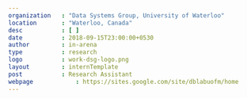 ```yaml
---
organization   : "Data Systems Group, University of Waterloo"
location       : "Waterloo, Canada"
desc           : [ ]
date           : 2018-09-15T23:00:00+0530
author         : in-arena
type           : research
logo           : work-dsg-logo.png
layout         : internTemplate
post		   : Research Assistant
webpage			   : https://sites.google.com/site/dblabuofm/home
---
```


